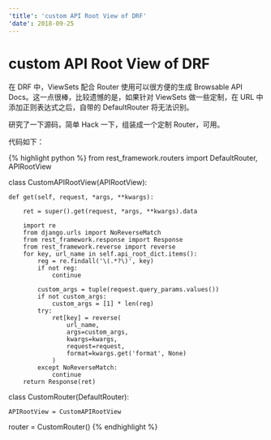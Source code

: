```yaml
---
'title': 'custom API Root View of DRF'
'date': 2018-09-25
---
```

# custom API Root View of DRF

在 DRF 中，ViewSets 配合 Router 使用可以很方便的生成 Browsable API Docs。这一点很棒，比较遗憾的是，如果针对 ViewSets 做一些定制，在 URL 中添加正则表达式之后，自带的 DefaultRouter 将无法识别。

研究了一下源码，简单 Hack 一下，组装成一个定制 Router，可用。

代码如下：

{% highlight python %}
from rest_framework.routers import DefaultRouter, APIRootView


class CustomAPIRootView(APIRootView):

    def get(self, request, *args, **kwargs):

        ret = super().get(request, *args, **kwargs).data

        import re
        from django.urls import NoReverseMatch
        from rest_framework.response import Response
        from rest_framework.reverse import reverse
        for key, url_name in self.api_root_dict.items():
            reg = re.findall('\(.*?\)', key)
            if not reg:
                continue

            custom_args = tuple(request.query_params.values())
            if not custom_args:
                custom_args = [1] * len(reg)
            try:
                ret[key] = reverse(
                    url_name,
                    args=custom_args,
                    kwargs=kwargs,
                    request=request,
                    format=kwargs.get('format', None)
                )
            except NoReverseMatch:
                continue
        return Response(ret)


class CustomRouter(DefaultRouter):

    APIRootView = CustomAPIRootView


router = CustomRouter()
{% endhighlight %}
